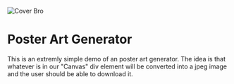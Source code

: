 ![Cover Bro](https://github.com/RaddyTheBrand/poster-art-generator/blob/master/cover.png)
# Poster Art Generator
This is an extremly simple demo of an poster art generator. The idea is that whatever is in our "Canvas" div element will be converted into a jpeg image and the user should be able to download it.